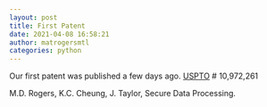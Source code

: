 ```yaml
---
layout: post
title: First Patent
date: 2021-04-08 16:58:21
author: matrogersmtl
categories: python
---
```

Our first patent was published a few days ago. [USPTO](http://patft.uspto.gov/netahtml/PTO/search-bool.html) # 10,972,261

M.D. Rogers, K.C. Cheung, J. Taylor, Secure Data Processing.
